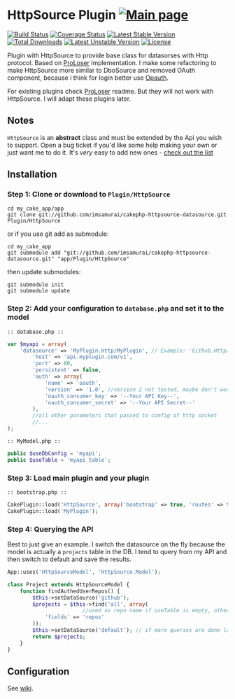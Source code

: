 HttpSource Plugin [![Main page](http://imsamurai.github.io/cakephp-httpsource-datasource/images/octocat-logo.png)](http://imsamurai.github.io/cakephp-httpsource-datasource/)
=================
[![Build Status](https://travis-ci.org/imsamurai/cakephp-httpsource-datasource.png)](https://travis-ci.org/imsamurai/cakephp-httpsource-datasource) [![Coverage Status](https://coveralls.io/repos/imsamurai/cakephp-httpsource-datasource/badge.png?branch=master)](https://coveralls.io/r/imsamurai/cakephp-httpsource-datasource?branch=master) [![Latest Stable Version](https://poser.pugx.org/imsamurai/http-source/v/stable.png)](https://packagist.org/packages/imsamurai/http-source) [![Total Downloads](https://poser.pugx.org/imsamurai/http-source/downloads.png)](https://packagist.org/packages/imsamurai/http-source) [![Latest Unstable Version](https://poser.pugx.org/imsamurai/http-source/v/unstable.png)](https://packagist.org/packages/imsamurai/http-source) [![License](https://poser.pugx.org/imsamurai/http-source/license.png)](https://packagist.org/packages/imsamurai/http-source)


Plugin with HttpSource to provide base class for datasorses with Http protocol. Based on [ProLoser](https://github.com/ProLoser/CakePHP-Api-Datasources) implementation.
I make some refactoring to make HttpSource more similar to DboSource and removed OAuth component, because i think for login better use [Opauth](https://github.com/uzyn/cakephp-opauth).

For existing plugins check [ProLoser](https://github.com/ProLoser/CakePHP-Api-Datasources) readme. But they will not work with HttpSource. I will adapt these plugins later.

## Notes

`HttpSource` is an **abstract** class and must be extended by the Api you wish to support.
Open a bug ticket if you'd like some help making your own or just want me to do it.
It's _very_ easy to add new ones - [check out the list](#expanding-functionality)

## Installation

### Step 1: Clone or download to `Plugin/HttpSource`

	cd my_cake_app/app
	git clone git://github.com/imsamurai/cakephp-httpsource-datasource.git Plugin/HttpSource

or if you use git add as submodule:

	cd my_cake_app
	git submodule add "git://github.com/imsamurai/cakephp-httpsource-datasource.git" "app/Plugin/HttpSource"

then update submodules:

	git submodule init
	git submodule update

### Step 2: Add your configuration to `database.php` and set it to the model

```
:: database.php ::
```
```php
var $myapi = array(
	'datasource' => 'MyPlugin.Http/MyPlugin', // Example: 'Github.Http/Github'
        'host' => 'api.myplugin.com/v1',
        'port' => 80,
        'persistent' => false,
		'auth' => array(
			'name' => 'oauth',
			'version' => '1.0', //version 2 not tested, maybe don't work
			'oauth_consumer_key' => '--Your API Key--',
			'oauth_consumer_secret' => '--Your API Secret--'
		),
        //all other parameters that passed to config of http socket
        //...
);
```
```
:: MyModel.php ::
```
```php
public $useDbConfig = 'myapi';
public $useTable = 'myapi_table';

```

### Step 3: Load main plugin and your plugin

```
:: bootstrap.php ::
```
```php
CakePlugin::load('HttpSource', array('bootstrap' => true, 'routes' => true));
CakePlugin::load('MyPlugin');
```

### Step 4: Querying the API

Best to just give an example. I switch the datasource on the fly because the model is actually a `projects` table in the
DB. I tend to query from my API and then switch to default and save the results.

```php
App::uses('HttpSourceModel', 'HttpSource.Model');

class Project extends HttpSourceModel {
	function findAuthedUserRepos() {
		$this->setDataSource('github');
		$projects = $this->find('all', array(
                        //used as repo name if useTable is empty, otherwise used as standart fields parameter
			'fields' => 'repos'
		));
		$this->setDataSource('default'); // if more queries are done later
		return $projects;
	}
}
```

## Configuration

See [wiki](https://github.com/imsamurai/cakephp-httpsource-datasource/wiki).
